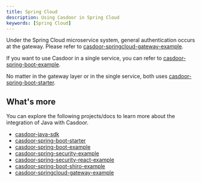 ```yaml
---
title: Spring Cloud
description: Using Casdoor in Spring Cloud
keywords: [Spring Cloud]
---
```


Under the Spring Cloud microservice system, general authentication occurs at the gateway. Please refer to [casdoor-springcloud-gateway-example](/docs/integration/spring-cloud-gateway).

If you want to use Casdoor in a single service, you can refer to [casdoor-spring-boot-example](https://github.com/casdoor/casdoor-spring-boot-example).

No matter in the gateway layer or in the single service, both uses [casdoor-spring-boot-starter](https://github.com/casdoor/casdoor-spring-boot-starter).

## What's more

You can explore the following projects/docs to learn more about the integration of Java with Casdoor.

- [casdoor-java-sdk](https://github.com/casdoor/casdoor-java-sdk)
- [casdoor-spring-boot-starter](https://github.com/casdoor/casdoor-spring-boot-starter)
- [casdoor-spring-boot-example](https://github.com/casdoor/casdoor-spring-boot-example)
- [casdoor-spring-security-example](https://casdoor.org/docs/integration/spring-security/spring-security-oauth)
- [casdoor-spring-security-react-example](https://casdoor.org/docs/integration/spring-security/spring-security-filter)
- [casdoor-spring-boot-shiro-example](https://github.com/casdoor/casdoor-spring-boot-shiro-example)
- [casdoor-springcloud-gateway-example](https://github.com/casdoor/casdoor-springcloud-gateway-example)
